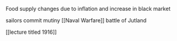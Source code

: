 
Food supply changes due to inflation and increase in black market 


sailors commit mutiny  [[Naval Warfare]] battle of Jutland 


[[lecture titled 1916]]

